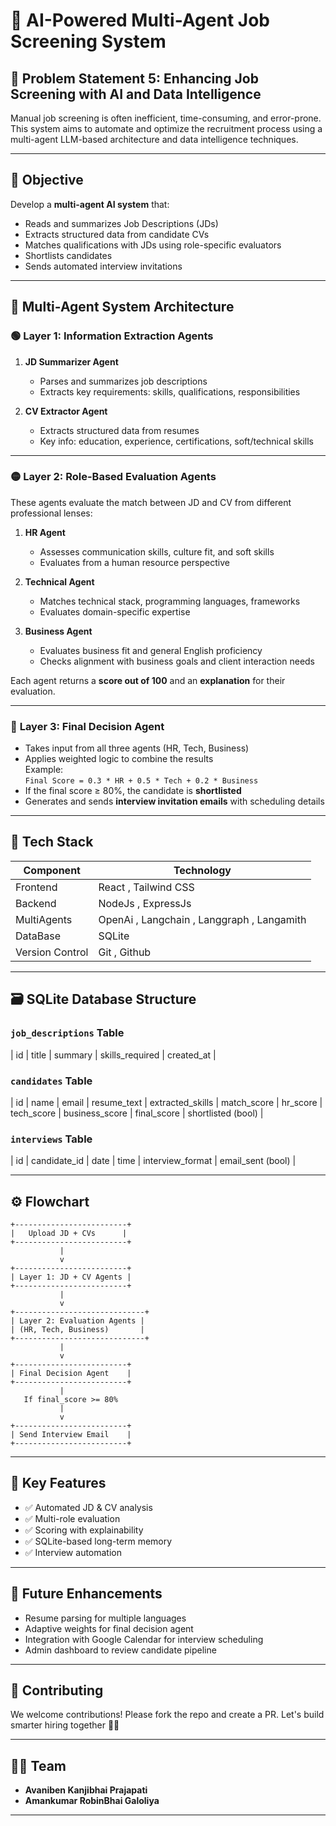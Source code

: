 # 🧠 AI-Powered Multi-Agent Job Screening System

## 🚀 Problem Statement 5: Enhancing Job Screening with AI and Data Intelligence

Manual job screening is often inefficient, time-consuming, and error-prone. This system aims to automate and optimize the recruitment process using a multi-agent LLM-based architecture and data intelligence techniques.

---

## 🎯 Objective

Develop a **multi-agent AI system** that:
- Reads and summarizes Job Descriptions (JDs)
- Extracts structured data from candidate CVs
- Matches qualifications with JDs using role-specific evaluators
- Shortlists candidates
- Sends automated interview invitations

---

## 🧱 Multi-Agent System Architecture

### 🟢 **Layer 1: Information Extraction Agents**
1. **JD Summarizer Agent**
   - Parses and summarizes job descriptions
   - Extracts key requirements: skills, qualifications, responsibilities

2. **CV Extractor Agent**
   - Extracts structured data from resumes
   - Key info: education, experience, certifications, soft/technical skills

---

### 🟡 **Layer 2: Role-Based Evaluation Agents**
These agents evaluate the match between JD and CV from different professional lenses:

1. **HR Agent**
   - Assesses communication skills, culture fit, and soft skills
   - Evaluates from a human resource perspective

2. **Technical Agent**
   - Matches technical stack, programming languages, frameworks
   - Evaluates domain-specific expertise

3. **Business Agent**
   - Evaluates business fit and general English proficiency
   - Checks alignment with business goals and client interaction needs

Each agent returns a **score out of 100** and an **explanation** for their evaluation.

---

### 🔵 **Layer 3: Final Decision Agent**
- Takes input from all three agents (HR, Tech, Business)
- Applies weighted logic to combine the results  
  Example:  
  `Final Score = 0.3 * HR + 0.5 * Tech + 0.2 * Business`
- If the final score ≥ 80%, the candidate is **shortlisted**
- Generates and sends **interview invitation emails** with scheduling details

---

## 💾 Tech Stack

| Component         | Technology              |
|------------------|--------------------------|
| Frontend          | React , Tailwind CSS     |
| Backend          | NodeJs , ExpressJs     |
| MultiAgents      | OpenAi , Langchain , Langgraph , Langamith  |
| DataBase        | SQLite   |
| Version Control     |Git , Github  |

---

## 🗃️ SQLite Database Structure

### `job_descriptions` Table
| id | title | summary | skills_required | created_at |

### `candidates` Table
| id | name | email | resume_text | extracted_skills | match_score | hr_score | tech_score | business_score | final_score | shortlisted (bool) |

### `interviews` Table
| id | candidate_id | date | time | interview_format | email_sent (bool) |

---

## ⚙️ Flowchart

```
+-------------------------+
|   Upload JD + CVs      |
+-------------------------+
           |
           v
+-------------------------+
| Layer 1: JD + CV Agents |
+-------------------------+
           |
           v
+-----------------------------+
| Layer 2: Evaluation Agents |
| (HR, Tech, Business)       |
+-----------------------------+
           |
           v
+-------------------------+
| Final Decision Agent    |
+-------------------------+
           |
   If final_score >= 80%
           |
           v
+-------------------------+
| Send Interview Email    |
+-------------------------+
```

---


## 📌 Key Features

- ✅ Automated JD & CV analysis
- ✅ Multi-role evaluation
- ✅ Scoring with explainability
- ✅ SQLite-based long-term memory
- ✅ Interview automation

---

## 🧠 Future Enhancements

- Resume parsing for multiple languages
- Adaptive weights for final decision agent
- Integration with Google Calendar for interview scheduling
- Admin dashboard to review candidate pipeline

---

## 🤝 Contributing

We welcome contributions! Please fork the repo and create a PR. Let's build smarter hiring together 💼🧠

---

## 👩‍💻 Team

- **Avaniben Kanjibhai Prajapati** 
- **Amankumar RobinBhai Galoliya**

---

